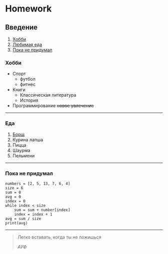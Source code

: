 # Homework

## Введение
1. [Хобби](#хобби)
2. [Любимая еда](#еда)
3. [Пока не придумал](#пока-не-придумал)

### Хобби
* Спорт
  * футбол
  * фитнес
* Книги
    * Классическая литература
    * История
* Программирование ~~новое увлечение~~

___
### Еда
1. [Борщ](https://recept-borscha.ru/bors-s-govadinoj-i-svekloj-klassika-recept-s-foto-i-video.html)
2. Курина лапша
3. Пицца
4. Шаурма
5. Пельмени

_ _ _
### Пока не придумал
```
numbers = [2, 5, 13, 7, 6, 4]
size = 6
sum = 0
avg = 0
index = 0
while index < size
    sum = sum + number[index]
    index = index + 1
avg = sum / size
print(avg)
```
___

>Легко вставать, когда ты не ложишься 
>
>*АУФ* 

   